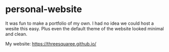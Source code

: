 # personal-website
It was fun to make a portfolio of my own. I had no idea we could host a wesite this easy. Plus even the default theme of the website looked minimal and clean.

My website: https://threesquaree.github.io/

